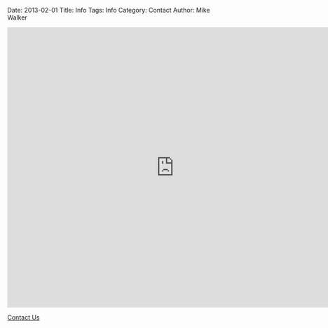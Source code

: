 Date: 2013-02-01
Title: Info
Tags: Info
Category: Contact
Author: Mike Walker

<iframe src="https://docs.google.com/spreadsheet/embeddedform?formkey=dERFbkRxZFBYUkdENEV4aV9aSkJETWc6MQ" width="760" height="641" frameborder="0" marginheight="0" marginwidth="0">Loading...</iframe>

[Contact Us](info@hydrogadget.org)
